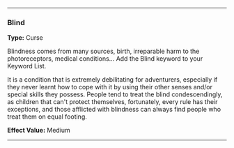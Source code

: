 ___
### Blind
__Type:__ Curse

Blindness comes from many sources, birth, irreparable harm to the photoreceptors, medical conditions… Add the Blind keyword to your Keyword List.

It is a condition that is extremely debilitating for adventurers, especially if they never learnt how to cope with it by using their other senses and/or special skills they possess. People tend to treat the blind condescendingly, as children that can't protect themselves, fortunately, every rule has their exceptions, and those afflicted with blindness can always find people who treat them on equal footing.

__Effect Value:__ Medium

___